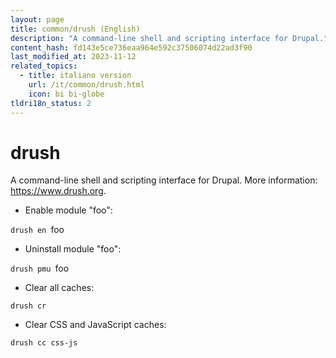 ```yaml
---
layout: page
title: common/drush (English)
description: "A command-line shell and scripting interface for Drupal."
content_hash: fd143e5ce736eaa964e592c37506074d22ad3f90
last_modified_at: 2023-11-12
related_topics:
  - title: italiano version
    url: /it/common/drush.html
    icon: bi bi-globe
tldri18n_status: 2
---
```

# drush

A command-line shell and scripting interface for Drupal.
More information: <https://www.drush.org>.

- Enable module "foo":

`drush en `<span class="tldr-var badge badge-pill bg-dark-lm bg-white-dm text-white-lm text-dark-dm font-weight-bold">foo</span>

- Uninstall module "foo":

`drush pmu `<span class="tldr-var badge badge-pill bg-dark-lm bg-white-dm text-white-lm text-dark-dm font-weight-bold">foo</span>

- Clear all caches:

`drush cr`

- Clear CSS and JavaScript caches:

`drush cc css-js`
